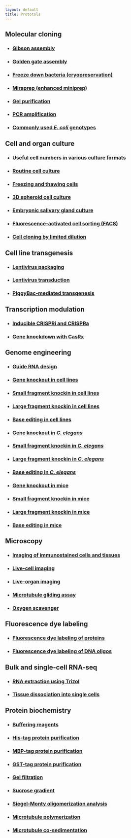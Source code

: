 ```yaml
---
layout: default
title: Prototols
---
```


## Molecular cloning

* ### [Gibson assembly](./gibson-assembly.html)
* ### [Golden gate assembly](./golden-gate-assembly.html)
* ### [Freeze down bacteria (cryopreservation)](./freeze-down-bacteria.html)
* ### [Miraprep (enhanced miniprep)](./miraprep.html)
* ### [Gel purification](./gel-purification.html)
* ### [PCR amplification](./PCR-amplification.html)
* ### [Commonly used _E. coli_ genotypes](./commonly-used-E-coli-genotypes.html)


## Cell and organ culture

* ### [Useful cell numbers in various culture formats](./useful-cell-numbers-in-various-culture-formats.html)
* ### [Routine cell culture](./routine-cell-culture.html)
* ### [Freezing and thawing cells](./freezing-and-thawing-cells.html)
* ### [3D spheroid cell culture](./3D-spheroid-cell-culture.html)
* ### [Embryonic salivary gland culture](./embryonic-salivary-gland-culture.html)
* ### [Fluorescence-activated cell sorting (FACS)](./fluorescence-activated-cell-sorting.html)
* ### [Cell cloning by limited dilution](./cell-cloning-by-limited-dilution.html)


## Cell line transgenesis

* ### [Lentivirus packaging](./lentivirus-packaging.html)
* ### [Lentivirus transduction](./lentivirus-transduction.html)
* ### [PiggyBac-mediated transgenesis](./piggybac-mediated-transgenesis.html)


## Transcription modulation

* ### [Inducible CRISPRi and CRISPRa](./inducible-CRISPRi-and-CRISPRa.html)
* ### [Gene knockdown with CasRx](./gene-knockdown-with-CasRx.html)


## Genome engineering

* ### [Guide RNA design](./guide-RNA-design.html)
* ### [Gene knockout in cell lines](./gene-knockout-in-cell-lines.html)
* ### [Small fragment knockin in cell lines](./small-fragment-knockin-in-cell-lines.html)
* ### [Large fragment knockin in cell lines](./large-fragment-knockin-in-cell-lines.html)
* ### [Base editing in cell lines](./base-editing-in-cell-lines.html)
* ### [Gene knockout in _C. elegans_](./gene-knockout-in-C-elegans.html)
* ### [Small fragment knockin in _C. elegans_](./small-fragment-knockin-in-C-elegans.html)
* ### [Large fragment knockin in _C. elegans_](./large-fragment-knockin-in-C-elegans.html)
* ### [Base editing in _C. elegans_](./base-editing-in-C-elegans.html)
* ### [Gene knockout in mice](./gene-knockout-in-mice.html)
* ### [Small fragment knockin in mice](./small-fragment-knockin-in-mice.html)
* ### [Large fragment knockin in mice](./large-fragment-knockin-in-mice.html)
* ### [Base editing in mice](./base-editing-in-mice.html)


## Microscopy

* ### [Imaging of immunostained cells and tissues](./imaging-of-immunostained-cells-and-tissues.html)
* ### [Live-cell imaging](./live-cell-imaging.html)
* ### [Live-organ imaging](./live-organ-imaging.html)
* ### [Microtubule gliding assay](./microtubule-gliding-assay.html)
* ### [Oxygen scavenger](./oxygen-scavenger.html)


## Fluorescence dye labeling
* ### [Fluorescence dye labeling of proteins](./fluorescence-dye-labeling-of-proteins.html)
* ### [Fluorescence dye labeling of DNA oligos](./fluorescence-dye-labeling-of-DNA-oligos.html)


## Bulk and single-cell RNA-seq

* ### [RNA extraction using Trizol](./RNA-extraction-with-Trizol.html)
* ### [Tissue dissociation into single cells](./tissue-dissociation-into-single-cells.html)


## Protein biochemistry

* ### [Buffering reagents](./buffering-reagents.html)
* ### [His-tag protein purification](./his-tag-protein-purification.html)
* ### [MBP-tag protein purification](./MBP-tag-protein-purification.html)
* ### [GST-tag protein purification](./GST-tag-protein-purification.html)
* ### [Gel filtration](./gel-filtration.html)
* ### [Sucrose gradient](./sucrose-gradient.html)
* ### [Siegel-Monty oligomerization analysis](./Siegel-Monty-oligomerization-analysis.html)
* ### [Microtubule polymerization](./microtubule-polymerization.html)
* ### [Microtubule co-sedimentation](./microtubule-co-sedimentation.html)
